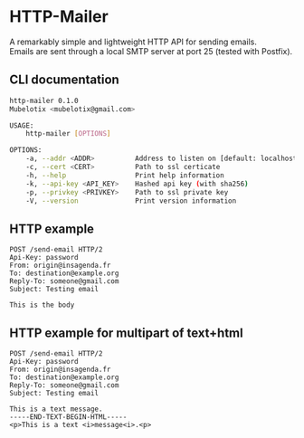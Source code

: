 # HTTP-Mailer

A remarkably simple and lightweight HTTP API for sending emails.  
Emails are sent through a local SMTP server at port 25 (tested with Postfix).

## CLI documentation

```bash
http-mailer 0.1.0
Mubelotix <mubelotix@gmail.com>

USAGE:
    http-mailer [OPTIONS]

OPTIONS:
    -a, --addr <ADDR>          Address to listen on [default: localhost:8000]
    -c, --cert <CERT>          Path to ssl certicate
    -h, --help                 Print help information
    -k, --api-key <API_KEY>    Hashed api key (with sha256)
    -p, --privkey <PRIVKEY>    Path to ssl private key
    -V, --version              Print version information
```

## HTTP example

```http
POST /send-email HTTP/2
Api-Key: password
From: origin@insagenda.fr
To: destination@example.org
Reply-To: someone@gmail.com
Subject: Testing email

This is the body
```

## HTTP example for multipart of text+html

```http
POST /send-email HTTP/2
Api-Key: password
From: origin@insagenda.fr
To: destination@example.org
Reply-To: someone@gmail.com
Subject: Testing email

This is a text message.
-----END-TEXT-BEGIN-HTML-----
<p>This is a text <i>message<i>.<p>
```
